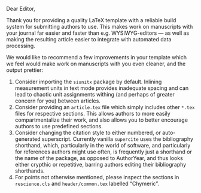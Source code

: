 Dear Editor,

Thank you for providing a quality LaTeX template with a reliable build system for submitting authors to use.
This makes work on manuscripts with your journal far easier and faster than e.g. WYSIWYG-editors — as well as making the resulting article easier to integrate with automated data processing.

We would like to recommend a few improvements in your template which we feel would make work on manuscripts with you even cleaner, and the output prettier:

1. Consider importing the `siunitx` package by default. Inlining measurement units in text mode provides inadequate spacing and can lead to chaotic unit assignments withing (and perhaps of greater concern for you) between articles.
2. Consider providing an `article.tex` file which simply includes other `*.tex` files for respective sections. This allows authors to more easily compartmentalize their work, and also allows you to better encourage authors to use predefined sections.
3. Consider changing the citation style to either numbered, or auto-generated superscript. Currently vanilla `supercite` uses the bibliography shorthand, which, particularly in the world of software, and particularly for references authors might use often, is frequently just a shorthand or the name of the package, as opposed to AuthorYear, and thus looks either crypthic or repetitive, barring authors editing their bibliography shorthands.
99. For points not otherwise mentioned, please inspect the sections in `rescience.cls` and `header/common.tex` labelled “Chymeric”.
